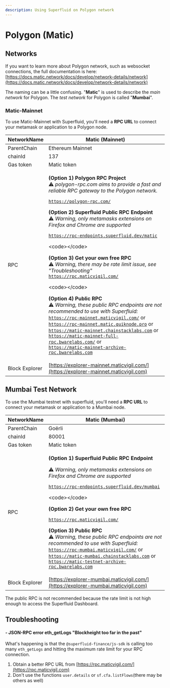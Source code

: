 ```yaml
---
description: Using Superfluid on Polygon network
---
```


# Polygon (Matic)

## Networks

If you want to learn more about Polygon network, such as websocket connections, the full documentation is here: [https://docs.matic.network/docs/develop/network-details/network](https://docs.matic.network/docs/develop/network-details/network)

The naming can be a little confusing. "**Matic**" is used to describe the _main network_ for Polygon. The _test network_ for Polygon is called "**Mumbai**".

### Matic-Mainnet

To use Matic-Mainnet with Superfluid, you'll need a **RPC URL** to connect your metamask or application to a Polygon node.

| NetworkName    | **Matic (Mainnet)**                                                                                                                                                                                                                                                                                                                                                                                                                                                                                                                                                                                                                                                                                                                                                                                                                                                                                                                                                                                                                                                                                                                     |
| -------------- | --------------------------------------------------------------------------------------------------------------------------------------------------------------------------------------------------------------------------------------------------------------------------------------------------------------------------------------------------------------------------------------------------------------------------------------------------------------------------------------------------------------------------------------------------------------------------------------------------------------------------------------------------------------------------------------------------------------------------------------------------------------------------------------------------------------------------------------------------------------------------------------------------------------------------------------------------------------------------------------------------------------------------------------------------------------------------------------------------------------------------------------- |
| ParentChain    | Ethereum Mainnet                                                                                                                                                                                                                                                                                                                                                                                                                                                                                                                                                                                                                                                                                                                                                                                                                                                                                                                                                                                                                                                                                                                        |
| chainId        | 137                                                                                                                                                                                                                                                                                                                                                                                                                                                                                                                                                                                                                                                                                                                                                                                                                                                                                                                                                                                                                                                                                                                                     |
| Gas token      | Matic token                                                                                                                                                                                                                                                                                                                                                                                                                                                                                                                                                                                                                                                                                                                                                                                                                                                                                                                                                                                                                                                                                                                             |
| RPC            | <p> <strong>(Option 1) Polygon RPC Project</strong><br>⚠ <em>polygon-rpc.com aims to provide a fast and reliable RPC gateway to the Polygon network.</em></p><p><code>https://polygon-rpc.com/</code></p><p> <strong>(Option 2) Superfluid Public RPC Endpoint</strong><br>⚠ <em>Warning, only metamasks extensions on Firefox and Chrome are supported</em></p><p><code>https://rpc-endpoints.superfluid.dev/matic</code></p><p>&#x3C;code>&#x3C;/code></p><p> <strong>(Option 3) Get your own free RPC</strong><br>⚠ <em>Warning, there may be rate limit issue, see "Troubleshooting"</em> <code>https://rpc.maticvigil.com/</code></p><p>&#x3C;code>&#x3C;/code></p><p> <strong>(Option 4) Public RPC</strong><br>⚠ <em>Warning, these public RPC endpoints are not recommended to use with Superfluid:</em><br> <code>https://rpc-mainnet.maticvigil.com/</code> or<br> <code>https://rpc-mainnet.matic.quiknode.pro</code> or<br> <code>https://matic-mainnet.chainstacklabs.com</code> or<br> <code>https://matic-mainnet-full-rpc.bwarelabs.com/</code> or<br> <code>https://matic-mainnet-archive-rpc.bwarelabs.com</code></p> |
| Block Explorer | [https://explorer-mainnet.maticvigil.com/](https://explorer-mainnet.maticvigil.com)                                                                                                                                                                                                                                                                                                                                                                                                                                                                                                                                                                                                                                                                                                                                                                                                                                                                                                                                                                                                                                                     |

## Mumbai Test Network

To use the Mumbai testnet with superfluid, you'll need a **RPC URL** to connect your metamask or application to a Mumbai node.

| NetworkName    | **Matic (Mumbai)**                                                                                                                                                                                                                                                                                                                                                                                                                                                                                                                                                                                                                                                                                  |
| -------------- | --------------------------------------------------------------------------------------------------------------------------------------------------------------------------------------------------------------------------------------------------------------------------------------------------------------------------------------------------------------------------------------------------------------------------------------------------------------------------------------------------------------------------------------------------------------------------------------------------------------------------------------------------------------------------------------------------- |
| ParentChain    | Goërli                                                                                                                                                                                                                                                                                                                                                                                                                                                                                                                                                                                                                                                                                              |
| chainId        | 80001                                                                                                                                                                                                                                                                                                                                                                                                                                                                                                                                                                                                                                                                                               |
| Gas token      | Matic token                                                                                                                                                                                                                                                                                                                                                                                                                                                                                                                                                                                                                                                                                         |
| RPC            | <p> <strong>(Option 1) Superfluid Public RPC Endpoint</strong></p><p>⚠ <em>Warning, only metamasks extensions on Firefox and Chrome are supported</em></p><p><code>https://rpc-endpoints.superfluid.dev/mumbai</code></p><p>&#x3C;code>&#x3C;/code></p><p> <strong>(Option 2) Get your own free RPC</strong></p><p><code>https://rpc.maticvigil.com/</code><br></p><p> <strong>(Option 3) Public RPC</strong><br>⚠ <em>Warning, these public RPC endpoints are not recommended to use with Superfluid:</em><br> <code>https://rpc-mumbai.maticvigil.com/</code> or<br> <code>https://matic-mumbai.chainstacklabs.com</code> or<br> <code>https://matic-testnet-archive-rpc.bwarelabs.com</code></p> |
| Block Explorer | [https://explorer-mumbai.maticvigil.com/](https://explorer-mumbai.maticvigil.com)                                                                                                                                                                                                                                                                                                                                                                                                                                                                                                                                                                                                                   |

The public RPC is not recommended because the rate limit is not high enough to access the Superfluid Dashboard.

## Troubleshooting

#### - JSON-RPC error eth_getLogs "Blockheight too far in the past"

What's happening is that the `@superfluid-finance/js-sdk` is calling too many `eth_getLogs` and hitting the maximum rate limit for your RPC connection.

1. Obtain a better RPC URL from [https://rpc.maticvigil.com/](https://rpc.maticvigil.com)
2. Don't use the functions `user.details` or `sf.cfa.listFlows`(there may be others as well)
